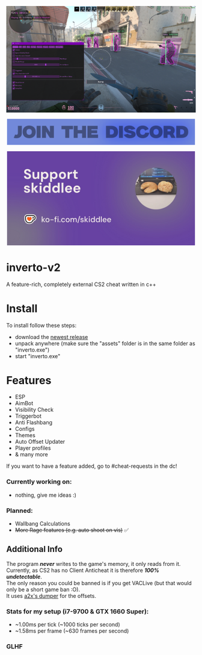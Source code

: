 ![demo pic](https://github.com/devskiddlee/inverto-v2/blob/main/demo/inverto.png)

<p align="center">
  <a href="https://discord.gg/pvSBbkvchr" target="_blank">
    <img src="https://github.com/devskiddlee/inverto-v2/blob/main/demo/join_the_discord.png" width="500px" height="auto">
	</a>
</p>

<p align="center">
  <a href="https://ko-fi.com/skiddlee" target="_blank">
    <img src="https://github.com/devskiddlee/inverto-v2/blob/main/demo/kofi.jpg" width="500px" height="auto">
  </a>
</p>

# inverto-v2
A feature-rich, completely external CS2 cheat written in c++

# Install
To install follow these steps:
- download the [newest release](https://github.com/devskiddlee/inverto-v2/releases/tag/v2.1)
- unpack anywhere (make sure the "assets" folder is in the same folder as "inverto.exe")
- start "inverto.exe"

# Features
- ESP
- AimBot
- Visibility Check
- Triggerbot
- Anti Flashbang
- Configs
- Themes
- Auto Offset Updater
- Player profiles
- & many more

If you want to have a feature added, go to #cheat-requests in the dc!

### Currently working on:
- nothing, give me ideas :)

### Planned:
- Wallbang Calculations
- ~~More Rage features (e.g. auto shoot on vis)~~ ✅

## Additional Info
The program ***never*** writes to the game's memory, it only reads from it.<br>
Currently, as CS2 has no Client Anticheat it is therefore ***100% undetectable***.<br>
The only reason you could be banned is if you get VACLive (but that would only be a short game ban :O).<br>
It uses [a2x's dumper](https://github.com/a2x/cs2-dumper/) for the offsets.

### Stats for my setup (i7-9700 & GTX 1660 Super):
- ~1.00ms per tick  (~1000 ticks  per second)
- ~1.58ms per frame (~630  frames per second)

### GLHF
